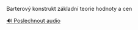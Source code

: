 
Barterový konstrukt základní teorie hodnoty a cen

[🔊 Poslechnout audio](/data/7-paragraphs/audio/chapter_42/para_002-Barterov-konstrukt-zkladn-teorie-hodnoty-a-cen.mp3)
